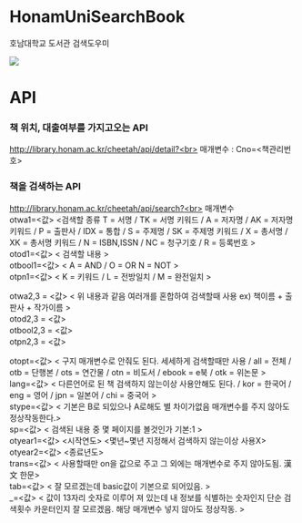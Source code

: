 # HonamUniSearchBook
호남대학교 도서관 검색도우미

<img src="https://cdn.discordapp.com/attachments/379240082378588160/832175177721839646/asdasd.PNG"><br>


# API

### 책 위치, 대출여부를 가지고오는 API<br>
 http://library.honam.ac.kr/cheetah/api/detail?<br>
 매개변수 : Cno=<책관리번호><br>

 ### 책을 검색하는 API<br>
 http://library.honam.ac.kr/cheetah/api/search?<br>
 매개변수<br>
 otwa1=<값> <검색할 종류 T = 서명 / TK = 서명 키워드 / A = 저자명 / AK = 저자명 키워드 / P = 출판사 /  IDX = 통합 / S = 주제명 / SK = 주제명 키워드 / X = 총서명 / XK = 총서명 키워드 / N = ISBN,ISSN / NC = 청구기호 / R = 등록번호 ><br>
 otod1=<값> < 검색할 내용 ><br>
 otbool1=<값> < A = AND / O = OR  N = NOT ><br>
 otpn1=<값>		< K = 키워드 / L = 전방일치 / M = 완전일치 ><br>
 
 otwa2,3 = <값> < 위 내용과 같음 여러개를 혼합하여 검색할때 사용  ex) 책이름 + 출판사 + 작가이름 ><br>
 otod2,3 = <값>  <br>
 otbool2,3 = <값>  <br>
 otpn2,3 = <값>  <br>

 otopt=<값> < 구지 매개변수로 안줘도 된다. 세세하게 검색할때만 사용 / all = 전체 / otb = 단행본 / ots = 연간물 / otn = 비도서 / ebook = e북 / otk = 위논문 ><br>
 lang=<값> < 다른언어로 된 책 검색하지 않는이상 사용안해도 된다. / kor = 한국어 / eng = 영어 / jpn = 일본어 / chi = 중국어 ><br>
 stype=<값> < 기본은 B로 되있으나 A로해도 별 차이가없음 매개변수를 주지 않아도 정상작동한다.><br>
 sp=<값> < 검색된 내용 중 몇 페이지를 볼것인가  기본:1  ><br>
 otyear1=<값> <시작연도>   <몇년~몇년 지정해서 검색하지 않는이상 사용X><br>
 otyear2=<값> <종료년도><br>
 trans=<값> < 사용할때만 on을 값으로 주고 그 외에는 매개변수로 주지 않아도됨. 漢文  한문> <br>
 tab=<값> < 잘 모르겠는데 basic값이 기본으로 되어있음. ><br>
 _=<값> < 값이 13자리 숫자로 이루어 져 있는데 내 정보를 식별하는 숫자인지 단순 검색횟수 카운터인지 잘 모르겠음. 해당 매개변수 넣지 않아도 정상작동. ><br>
